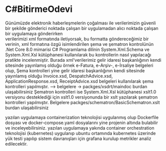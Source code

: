 # C#BitirmeOdevi
Günümüzde elektronik haberleşmelerin çoğalması ile verilerimizin güvenli bir şekilde  gönderici noktada çalışan bir uygulamadan alıcı noktada çalışan bir uygulamaya gönderirken   
verilerimizi xml formatında iletiyorsak, bu formatta göndereceğimiz bir verinin, xml formatına özgü isimlendirilen şema ve şematron kontrolünün .Net Core 8.0 mimarisi C# Programlama dilinin System.Xml.Schema ve System.Xml.Xsl kütüphanesi kullanılarak
bu kontrollerin nasıl yapılacağı pratikte incelenmiştir.
Burada xml'verilerimiz gelir idaresi başkanlığının kendi sitesinde yayınlamış olduğu örnek e-Fatura, e-Arşiv-, e-İrsaliye belgeleri olup,
Şema kontrolleri yine gelir idaresi başkanlığının kendi sitesinde yayınlamış olduğu Invoice.xsd, DespatchAdvice.xsd, ApplicationResponse.xsd, ReceiptAdvice.xsd belgeleri kullanılarak şema kontrolleri yapılmıştır. --> belgelere -> packges/xsdrt/maindoc burdan ulaşabilirsiniz 
Şematron kontrolleri ise System.Xml.Xsl kütüphanesi xslt1.0 versiyonu desteklediği için xslt1.0 versiyonunda bir xslt yazılarak şematron kontrolleri yapılmıştır. Belgelere packges/schematron/BasicSchematron.xslt burdan ulaşabilirsiniz

yazılan uygulamaya containerization teknolojisi uygulanmış olup Dockerfile dosyası ve docker-compose.yaml dosyalarını yine projenin altında bulabilir ve inceleyebilirsiniz.
yazılan uygulamaya yakında container orchestration teknolojisi (kubernetes) uygulanıp ubuntu ortamında kubernetes üzerinde yük testi yapılıp sistem davranışları için grafana kurulup metrikler analiz edilecektir.
